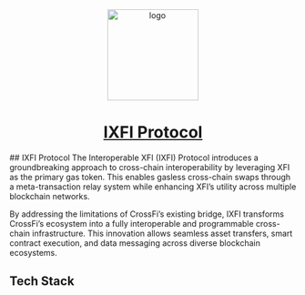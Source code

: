 <div align="center">
    <a href="https://ixfi.meta.com">
        <img alt="logo" src="https://github.com/IXFILabs/IXFI-Frontend/blob/main/public/images/logo.png" style="width: 160px;">
    </a>
    <h1 style="border-bottom: none">
        <b><a href="https://ixfi.meta.com">IXFI Protocol</a></b><br />
    </h1>
</div>
## IXFI Protocol
The Interoperable XFI (IXFI) Protocol introduces a groundbreaking approach to cross-chain interoperability by leveraging XFI as the primary gas token. This enables gasless cross-chain swaps through a meta-transaction relay system while enhancing XFI’s utility across multiple blockchain networks.

By addressing the limitations of CrossFi’s existing bridge, IXFI transforms CrossFi’s ecosystem into a fully interoperable and programmable cross-chain infrastructure. This innovation allows seamless asset transfers, smart contract execution, and data messaging across diverse blockchain ecosystems.

## Tech Stack
